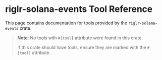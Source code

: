 # riglr-solana-events Tool Reference

This page contains documentation for tools provided by the `riglr-solana-events` crate.

> **Note**: No tools with `#[tool]` attribute were found in this crate.
> 
> If this crate should have tools, ensure they are marked with the `#[tool]` attribute.
